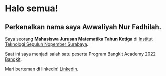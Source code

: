 # Halo semua! 

## Perkenalkan nama saya **Awwaliyah Nur Fadhilah**.

Saya seorang **Mahasiswa Jurusan Matematika Tahun Ketiga** di [Institut Teknologi Sepuluh Nopember Surabaya](https://www.mathematics.its.ac.id/).

Saat ini saya menjadi salah satu peserta Program Bangkit Academy 2022 [Bangkit](https://grow.google/intl/id_id/bangkit/).

Mari berteman di linkedin! [Linkedin](https://www.linkedin.com/in/awwaliyahnurfadhilah/).

